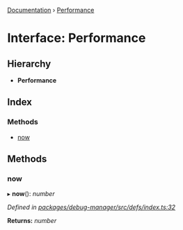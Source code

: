 [Documentation](../README.md) › [Performance](performance.md)

# Interface: Performance

## Hierarchy

* **Performance**

## Index

### Methods

* [now](performance.md#now)

## Methods

###  now

▸ **now**(): *number*

*Defined in [packages/debug-manager/src/defs/index.ts:32](https://github.com/badbatch/graphql-box/blob/7c48d653/packages/debug-manager/src/defs/index.ts#L32)*

**Returns:** *number*
